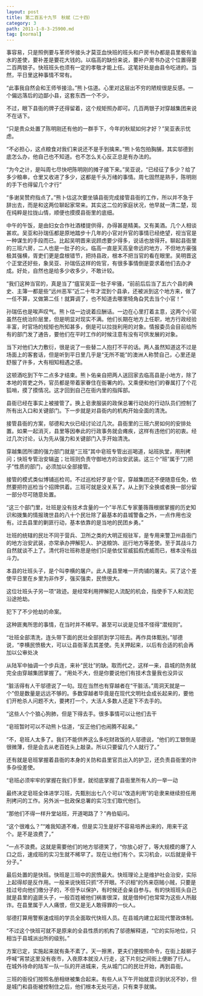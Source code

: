 ```yaml
---
layout: post
title: 第二百五十九节　秋赋（二十四）
category: 3
path: 2011-1-8-3-25900.md
tag: [normal]
---
```


事容易，只是照例要与革师爷接头才莫亚血快班的班头和户房书办都是县里极有油水的差使，要补差是要花大钱的。以临高的缺份来说，要补户房书办这个位置得要二百两银子。快班班头也须有一定的孝敬才能上任。这笔好处是由县令吃进的。当然，平日里这种事情不常有。

“此事我自然会和王师爷接洽。”熊卜估道。心里对这层出不穷的陋规很是反感。一个偏远落后的边鄙小县，这套东西一个不少。

不过，眼下县衙的牌子还得留着，这个规矩照办即可。几百两银子对穿越集团来说不在话下。

“只是贵众处置了陈明刚还有他的一群手下，今年的秋赋如何才好？”吴亚表示忧虑。

“不必担心，这点粮食对我们来说还不是手到擒来。”熊卜佑包拍胸脯，其实邬德到底怎么办，他自己也不知道。也不怎么关心反正总是有办法的。

“为今之计，是叫周七尽快吧陈明刚的摊子接下来。”吴亚说，“已经征了多少？给了多少粮串，仓里又收进了多少，这都是千头万绪的事情。周七固然是熟手，陈明刚的手下也得留几个才行”

“多谢吴赞府指点了。”熊卜估这次要坐镇县衙完成接管县衙的工作，所以并不急于辞出去，而是和这两位聊起家常来。其实这二位的家庭状况，他早就一清二楚，现在纯粹是拉拢山情，顺便也摸摸县衙里的底细。

中午的午饭，是由妇女合作社酒楼提供得，办得甚是精美。又有美酒。几个人相谈甚欢。吴亚和孙瑞伍都是原地踏步十几年的小官对升官的事情已经绝望，视当官是一种谋生的手段而已。比起吴明晋来说顾虑要少得多，说话也放得开。聊起县衙里的三班六房，二人也是一肚子的火。临高一直是天高皇帝远的地方，不但地方豪强极其强横，胥吏们更是盘根错节，把持县政，根本不把当官的看在眼里。吴明晋这个正堂还好些，象吴亚、孙瑞伍这样的佐官，有很多事情倒是耍求着他们去办才成。好处，自然也是给多少收多少，不敢计较。

“我们这种当官的，真是当了“瘟官吴亚一肚子牢骚，“前前后后当了五六个县的典史、主簿一都是些“远州恶军”近二十年才混到个县承，还被派到这个地方来，做了一任不算，又做第二任！就算调了，也不知道去哪里犄角旮旯去当个小官！”

孙瑞伍也是唉声叹气。熊卜估一边说着应酬话。一边在心里打着主意，这两个小官虽然在统治阶层里，但是明显对现实不满。他们长期在地方上任职，地方行政经验丰富，时官场的规矩也所知甚多，倒是可以拉拢利用的对象。情报委员会目前给所有的部门发了通告，要他们在平时工作的时候注意有没有可供发展的对象。

当下对他们大力敷衍，很是说了一些替二人抱打不平的话。两人虽然知道这不过是场面上的客套话，但是听到平日里几乎是“无所不能”的澳洲人称赞自己，心里还是舒服了许多，大有相知相遇之感。

这顿酒吃到下午二点多才结束。熊卜佑亲自把两人送回家去临高县是小地方，除了本地的胥吏之外，官员都是带着家眷住在衙署内的。又乘便和他们的眷属打了个花狐哨，摸了摸情况。这才回到自己在衙内里的指挥部。

县衙已经在事实上被接管了。换上皂隶服装的政保总署行动处的行动队员们控制了所有出入口和关键部门。下一步就是对县衙内的机构开始全面的清洗。

接管县衙的方案，邬德和大伙已经讨论过几次。县衙里的三班六房如何的安排处置。如果一起消灭，县里等因奉此的行政事务就会瘫疾，这样有违他们的初衷。经过几次讨论，认为先从强力和关键部门入手开始清洗。

穿越集团所谓的强力部门就是“三班”其中皂班专管出巡喝道，站班执堂，用刑拷问；快班专管治安辑盗；壮班则负责守御地方的治安武装。这三个“班”属于“刀把子”性质的部门，必须加以全部接管。

接管的模式类似博铺巡检司。不过巡检好歹是个官，穿越集团还不便随意任免，依然要把符巡检当个招牌供着。三班可就是没关系了。从上到下全换或者换一部分留一部分尽可随意处置。

“这三个部门里，壮班是没有技术含量的一个”半吊汇专家董薇薇根据掌握的历史知识和拨集的情报瑰世县的八十个民壮除了最基本的县城警备之外，一点作用也没有。过去县里的剿匪行动，基本依靠的是当地的民团乡勇。”

壮班的统辖的民壮不同于营兵、卫所之类的大明正规驻军，是专用来警卫州县衙门的地方治安武装，亦常承办押解犯人、护送粮饷、巡行地方等差使。至于其战斗力自然就谈不上了。清代将壮班称思是他们只是依仗官威狐假虎威而已，根本没有战斗力。

本县的壮班头子，是个叫李横的屠户。此人是县里唯一开肉铺的屠夫。买了这个差使平日里在乡里为非作歹，强买强卖，民愤很大。

这位壮班头子另一项“政迹。是经常利用押解犯人流配的机会，指使手下人和流犯沿途抢劫。

犯下了不少抢劫的命案。

这种匪夷所思的事情，在当时并不稀罕。甚至可以说是见怪不怪得“潜规则”。

“壮班全部清洗，连头带下面的民壮全部抓到学习班去。再作具体甄别。”邬德说，“李横民愤极大，可以让县衙革去其差使。先关押起来，以后有合适的机会再加以公审处决

从陆军中抽调一个步兵连，来补“民壮”的缺。取而代之，这样一来，县城的防务就完全由穿越集团掌握了。“用处不大，但是你要说他们有技术含量我也没异议

“脏活得有人干邬德说了一句。现在当然也有穿越者在“干脏活。”周洞天就是一个”但是数量是远远不够的。多数穿越者毕竟是在现代文明社会成长起来的，要他们开枪杀人问题不大，要拷打一个，大活人多数人还是下不去手的。

“这些人个个狼心狗肺，但是下得去手。很多事情可以让他们去干

“皂班暂时可以不动熊卜估道，“反正他们也闹腾不起来。”

“不，皂班人太多了。我们不能供养这么多吃财政饭的人邬德说，“他们的工银倒是很微薄，但是会去从老百姓头上敲录。所以只要留几个人就行了。”

还有就是皂班掌握着县衙的本身的关防和县里官员出入的护卫，还负责县衙里的许多杂役差使。

“皂班必须牢牢的掌握在我们手里，就彻底掌握了县衙里所有人的一举一动

最终决定皂班全体进学习班，先甄别出七八个可以“改造利用”的皂隶来继续担任用刑拷问的工作。另外派一批政保总署的实习生们取代他们。

“那他们不得一样升堂站班，开道喝路了？”冉伯韬问。

“这个很难么？”“难我知道不难，但是实习生是好不容易培养出来的，用来干这个。是不是浪费了，”

“一点不浪费。这就是需要他们的地方邬德笑了，“你放心好了，等大规模的爆了人口之后，速成班的实习生就不稀罕了。现在让他们有个。实习机会，以后就是骨干分子。”

最后处置的是快班。快班是三班中的民愤最大。快班理论上是维护社会治安，实际上起得却是反作用。一般来说快班只抓“不开眼。不识相”的外来窃贼小贼，只要是挂过号向他们缴分子的，不但予以保护，有时候还会亲自参与。有的快班班头自己就是县里的盗匪头子，一般百姓被他们祸害很深，就是借仲们也常常为这些人所敲诈。在县里属于人人痛恨，但又是无人敢得罪的一伙人。

邬德打算用警察速成班的学员全面取代快班人员。在县城内建立起现代警政体制。

“不过这个快班可就不是原来的全县性质的机构了邬德解释道，“它的实际地位，只相当于县城派出所的级别。”

方案已定，实施起来就有条不紊了。天一擦黑，更夫们便按照命令，在街上敲梆子呼喊“宵禁这里没有夜市，入夜原本就没人行走，这下片刻之间街上便断了行人。在城外待命的陆军一队一队的开进城来，先从城门口的民壮开始，再到县衙。

三班的衙役们按照名册相继被集合起来。有些人从下午开始就意识到状况不妙，但是城门和县衙被控制住之后，他们根本无处可逃，只有束手就擒。